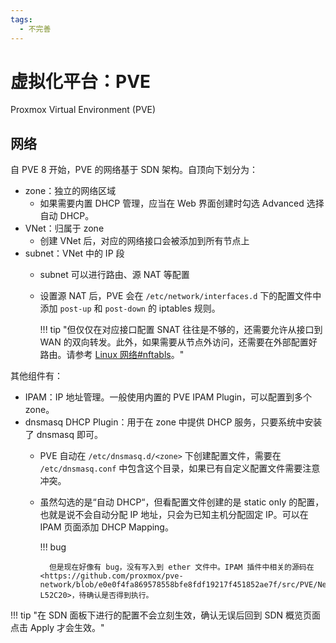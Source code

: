 ```yaml
---
tags:
  - 不完善
---
```


# 虚拟化平台：PVE

Proxmox Virtual Environment (PVE)

## 网络

自 PVE 8 开始，PVE 的网络基于 SDN 架构。自顶向下划分为：

- zone：独立的网络区域
    - 如果需要内置 DHCP 管理，应当在 Web 界面创建时勾选 Advanced 选择自动 DHCP。
- VNet：归属于 zone
    - 创建 VNet 后，对应的网络接口会被添加到所有节点上
- subnet：VNet 中的 IP 段
    - subnet 可以进行路由、源 NAT 等配置
    - 设置源 NAT 后，PVE 会在 `/etc/network/interfaces.d` 下的配置文件中添加 `post-up` 和 `post-down` 的 iptables 规则。

        !!! tip "但仅仅在对应接口配置 SNAT 往往是不够的，还需要允许从接口到 WAN 的双向转发。此外，如果需要从节点外访问，还需要在外部配置好路由。请参考 [Linux 网络#nftabls](../../network/linux.md#nftables)。"

其他组件有：

- IPAM：IP 地址管理。一般使用内置的 PVE IPAM Plugin，可以配置到多个 zone。
- dnsmasq DHCP Plugin：用于在 zone 中提供 DHCP 服务，只要系统中安装了 dnsmasq 即可。
    - PVE 自动在 `/etc/dnsmasq.d/<zone>` 下创建配置文件，需要在 `/etc/dnsmasq.conf` 中包含这个目录，如果已有自定义配置文件需要注意冲突。
    - 虽然勾选的是“自动 DHCP“，但看配置文件创建的是 static only 的配置，也就是说不会自动分配 IP 地址，只会为已知主机分配固定 IP。可以在 IPAM 页面添加 DHCP Mapping。

        !!! bug

            但是现在好像有 bug，没有写入到 ether 文件中。IPAM 插件中相关的源码在 <https://github.com/proxmox/pve-network/blob/e0e0f4fa869578558bfe8fdf19217f451852ae7f/src/PVE/Network/SDN/Dhcp/Dnsmasq.pm#L52C5-L52C20>，待确认是否得到执行。

!!! tip "在 SDN 面板下进行的配置不会立刻生效，确认无误后回到 SDN 概览页面点击 Apply 才会生效。"
